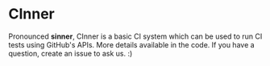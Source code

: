 # CInner

Pronounced **sinner**, CInner is a basic CI system which can be used to run CI tests using GitHub's APIs. More details available in the code. If you have a question, create an issue to ask us. :) 
